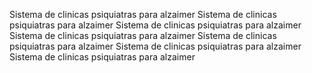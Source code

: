 Sistema de clinicas psiquiatras para alzaimer Sistema de clinicas psiquiatras para alzaimer Sistema de clinicas psiquiatras para alzaimer Sistema de clinicas psiquiatras para alzaimer Sistema de clinicas psiquiatras para alzaimer Sistema de clinicas psiquiatras para alzaimer Sistema de clinicas psiquiatras para alzaimer